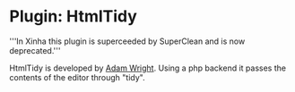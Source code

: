 # Plugin: HtmlTidy

'''In Xinha this plugin is superceeded by SuperClean and is now deprecated.'''

HtmlTidy is developed by [Adam Wright](http://blog.hipikat.org/calendar).  Using a php backend it passes the contents of the editor through "tidy".
